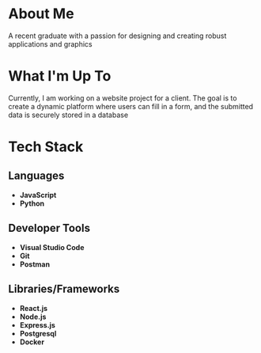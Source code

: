 # About Me

A recent graduate with a passion for designing and creating robust applications and graphics


# What I'm Up To

Currently, I am working on a website project for a client. The goal is to create a dynamic platform where users can fill in a form, and the submitted data is securely stored in a database

<!-- Feel free to add more details about your current projects or activities -->

# Tech Stack

## Languages

- **JavaScript**
- **Python**

## Developer Tools

- **Visual Studio Code**
- **Git**
- **Postman**

## Libraries/Frameworks

- **React.js**
- **Node.js**
- **Express.js**
- **Postgresql**
- **Docker**

<!-- Add any other libraries or frameworks you commonly use -->

